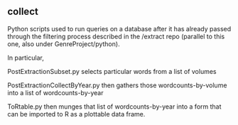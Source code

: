 collect
-------

Python scripts used to run queries on a database after it has already passed through the filtering process described in the /extract repo (parallel to this one, also under GenreProject/python).

In particular,

PostExtractionSubset.py  selects particular words from a list of volumes

PostExtractionCollectByYear.py  then gathers those wordcounts-by-volume into a list of wordcounts-by-year

ToRtable.py then munges that list of wordcounts-by-year into a form that can be imported to R as a plottable data frame. 
